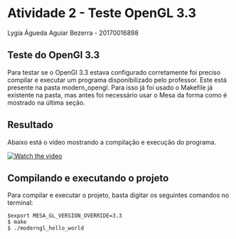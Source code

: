 # Atividade 2 - Teste OpenGL 3.3
Lygia Águeda Aguiar Bezerra - 20170016898

## Teste do OpenGl 3.3
Para testar se o OpenGl 3.3 estava configurado corretamente foi preciso compilar e executar um programa disponibilizado pelo professor. Este está presente na pasta modern_opengl.
Para isso já foi usado o Makefile já existente na pasta, mas antes foi necessário usar o Mesa da forma como é mostrado na última seção.

## Resultado
Abaixo está o vídeo mostrando a compilação e execução do programa.

[![Watch the video]()](https://www.youtube.com/watch?v=laRx2zKcocQ&feature=youtu.be)

## Compilando e executando o projeto
Para compilar e executar o projeto, basta digitar os seguintes comandos no terminal:

    $export MESA_GL_VERSION_OVERRIDE=3.3
    $ make
    $ ./moderngl_hello_world

